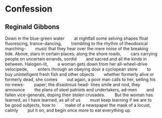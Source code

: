 # Confession
## Reginald Gibbons
Down in the blue-green water
       at nightfall some selving shapes
float fluorescing, trance-dancing,
       trembling to the rhythm of
theodoxical marching-
       music that they hear over
the mere noise of the breaking
       tide. Above, stars in certain
places; along the shore roads,
       cars carrying people on
uncertain errands, sordid
       and sacred and all the kinds
in between. Halogen-lit,
       a woman gets down from her
all-wheel-drive velocipede,
       enters through an obeying
door a cyclopean store
       to buy unintelligent
fresh fish and other objects
       whether formerly alive
or formerly dead, she comes
       out again, a poor man calls
to her, selling his no-news-
       paper; the disastrous head-
lines smile and nod, they announce
       the plans of steel patriots
and undertakers, ad-men
       and fallen vice-generals,
doping their stolen crusades.
       But the woman has learned, as
I have learned, as all of us
       must keep learning if we are
to be good subjects, how to
       make of a newspaper the
mask of a locust, calmly
       put it on, and begin once
more to eat everything up.